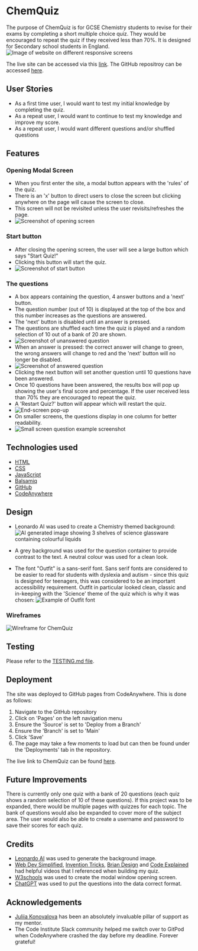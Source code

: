 # ChemQuiz

The purpose of ChemQuiz is for GCSE Chemistry students to revise for their exams by completing a short multiple choice quiz. They would be encouraged to repeat the quiz if they received less than 70%. It is designed for Secondary school students in England.
![Image of website on different responsive screens](assets/images/chemquiz-responsive.png)

The live site can be accessed via this [link](https://elamont174.github.io/chem-quiz/).
The GitHub repositroy can be accessed [here](https://github.com/elamont174/chem-quiz).

## User Stories
- As a first time user, I would want to test my initial knowledge by completing the quiz.
- As a repeat user, I would want to continue to test my knowledge and improve my score.
- As a repeat user, I would want different questions and/or shuffled questions

## Features
### Opening Modal Screen
- When you first enter the site, a modal button appears with the 'rules' of the quiz. 
- There is an 'x' button to direct users to close the screen but clicking anywhere on the page will cause the screen to close. 
- This screen will not be revisited unless the user revisits/refreshes the page.
- ![Screenshot of opening screen](assets/images/open-screen.webp)

### Start button
- After closing the opening screen, the user will see a large button which says "Start Quiz!" 
- Clicking this button will start the quiz.
- ![Screenshot of start button](assets/images/start-button.webp)
  
### The questions
- A box appears containing the question, 4 answer buttons and a 'next' button. 
- The question number (out of 10) is displayed at the top of the box and this number increases as the questions are answered.
- The 'next' button is disabled until an answer is pressed. 
- The questions are shuffled each time the quiz is played and a random selection of 10 out of a bank of 20 are shown. 
- ![Screenshot of unanswered question](assets/images/full-screen.webp)
- When an answer is pressed: the correct answer will change to green, the wrong answers will change to red and the 'next' button will no longer be disabled.
- ![Screenshot of answered question](assets/images/question-answered.webp)
- Clicking the next button will set another question until 10 questions have been answered.
- Once 10 questions have been answered, the results box will pop up showing the user's final score and percentage. If the user received less than 70% they are encouraged to repeat the quiz. 
- A 'Restart Quiz?' button will appear which will restart the quiz.
- ![End-screen pop-up](assets/images/end-screen.png)
- On smaller screens, the questions display in one column for better readability. 
- ![Small screen question example screenshot](assets/images/media-query.png)

## Technologies used

- [HTML](https://codeinstitute.net/blog/what-is-html-and-why-should-i-learn-it/)
- [CSS](https://codeinstitute.net/blog/what-is-css-and-why-should-i-learn-it/)
- [JavaScript](https://codeinstitute.net/blog/what-is-javascript-and-why-should-i-learn-it/)
- [Balsamiq](https://balsamiq.com/)
- [GitHub](https://github.com/)
- [CodeAnywhere](https://app.codeanywhere.com/)

## Design
- Leonardo AI was used to create a Chemistry themed background:
![AI generated image showing 3 shelves of science glassware containing colourful liquids](assets/images/colourchem.jpg)

- A grey background was used for the question container to provide contrast to the text. A neutral colour was used for a clean look.

- The font "Outfit" is a sans-serif font. Sans serif fonts are considered to be easier to read for students with dyslexia and autism - since this quiz is designed for teenagers, this was considered to be an important accessibility requirement. Outfit in particular looked clean, classic and in-keeping with the 'Science' theme of the quiz which is why it was chosen:
![Example of Outfit font](assets/images/outfit-font.png)

### Wireframes
![Wireframe for ChemQuiz](assets/images/chemquiz-wireframe.png)

## Testing
Please refer to the [TESTING.md file](TESTING.md).

## Deployment
The site was deployed to GitHub pages from CodeAnywhere. This is done as follows:
1. Navigate to the GitHub repository
2. Click on 'Pages' on the left navigation menu
3. Ensure the 'Source' is set to 'Deploy from a Branch'
4. Ensure the 'Branch' is set to 'Main'
5. Click 'Save' 
6. The page may take a few moments to load but can then be found under the 'Deployments' tab in the repository.

The live link to ChemQuiz can be found [here](https://elamont174.github.io/chem-quiz/).

## Future Improvements
There is currently only one quiz with a bank of 20 questions (each quiz shows a random selection of 10 of these questions). If this project was to be expanded, there would be multiple pages with quizzes for each topic. The bank of questions would also be expanded to cover more of the subject area. The user would also be able to create a username and password to save their scores for each quiz. 

## Credits
- [Leonardo AI](https://leonardo.ai/) was used to generate the background image.
- [Web Dev Simplified](https://www.youtube.com/@WebDevSimplified), [Invention Tricks](https://www.youtube.com/watch?v=WHHYz8rZmDU), [Brian Design](https://www.youtube.com/watch?v=f4fB9Xg2JEY) and [Code Explained](https://www.youtube.com/watch?v=49pYIMygIcU) had helpful videos that I referenced when building my quiz.
- [W3schools](https://www.w3schools.com/howto/howto_css_modals.asp) was used to create the modal window opening screen.
- [ChatGPT](https://chat.openai.com/) was used to put the questions into the data correct format.

## Acknowledgements
- [Juliia Konovalova](https://github.com/IuliiaKonovalova) has been an absolutely invaluable pillar of support as my mentor. 
- The Code Institute Slack community helped me switch over to GitPod when CodeAnywhere crashed the day before my deadline. Forever grateful!